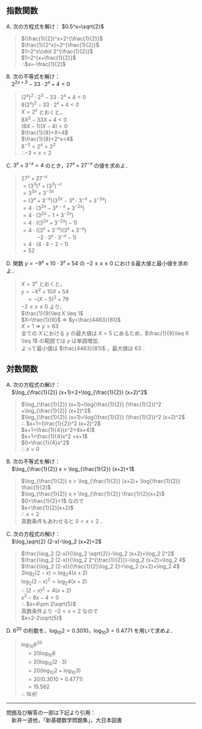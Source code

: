 
<!-- > pandoc 05-10adv-ans.md --mathjax -c ../css/mathjax.css --include-before-body=before-body.txt --include-after-body=after-body.txt -s -o 05-10adv-ans.html -->

## 指数関数

A. 次の方程式を解け： $0.5^x=\sqrt{2}$

> $(\frac{1}{2})^x=2^{\frac{1}{2}}$  
> $\frac{1}{2^x}=2^{\frac{1}{2}}$  
> $1=2^x\cdot 2^{\frac{1}{2}}$  
> $1=2^{x+\frac{1}{2}}$  
> ∴$x=-\frac{1}{2}$

B. 次の不等式を解け：  
　$2^{2x+3}-33\cdot 2^x+4<0$

> $(2^x)^2\cdot 2^3-33\cdot 2^x+4<0$  
> $8(2^x)^2-33\cdot 2^x+4<0$  
> $X=2^x$ とおくと，  
> $8X^2-33X+4<0$  
> $(8X-1)(X-4)<0$  
> $\frac{1}{8}<X<4$  
> $\frac{1}{8}<2^x<4$  
> $8^{-3}<2^x<2^2$  
> ∴$-3<x<2$

C. $3^x+3^{-x}=4$ のとき，$27^x+27^{-x}$ の値を求めよ．

> $27^x+27^{-x}$  
> $=(3^3)^x+(3^3)^{-x}$  
> $=3^{3x}+3^{-3x}$  
> $=(3^x+3^{-x})(3^{2x}-3^x\cdot 3^{-x}+3^{-2x})$  
> $=4\cdot (3^{2x}-3^{x-x}+3^{-2x})$  
> $=4\cdot (3^{2x}-1+3^{-2x})$  
> $=4\cdot ((3^{2x}+3^{-2x})-1)$  
> $=4\cdot ((3^x+3^{-x})(3^x+3^{-x})$  
> 　　　$-2\cdot 3^x\cdot 3^{-x}-1)$  
> $=4\cdot (4\cdot 4-2-1)$  
> $=52$

D. 関数 $y=-9^x+10\cdot 3^x+54$ の $-2\leq x \leq 0$ における最大値と最小値を求めよ．

> $X=3^x$ とおくと，  
> $y=-X^2+10X+54$  
> 　$=-(X-5)^2+79$  
> $-2\leq x \leq 0$ より，  
> $\frac{1}{9}\leq X \leq 1$  
> $X=\frac{1}{9}$ ⇒ $y=\frac{4463}{81}$  
> $X=1$ ⇒ $y=63$  
> 全ての $X$ における $y$ の最大値は $X=5$ にあるため，$\frac{1}{9}\leq X \leq 1$ の範囲では $y$ は単調増加．  
> よって最小値は $\frac{4463}{81}$ ，最大値は $63$ ．

## 対数関数

A. 次の方程式の解け：  
　$\log_{\frac{1}{2}} (x+1)=2+\log_{\frac{1}{2}} (x+2)^2$

> $\log_{\frac{1}{2}} (x+1)=\log{\frac{1}{2}} (\frac{1}{2})^2 +\log_{\frac{1}{2}} (x+2)^2$  
> $\log_{\frac{1}{2}} (x+1)=\log{\frac{1}{2}} (\frac{1}{2})^2 (x+2)^2$  
> ∴ $x+1=(\frac{1}{2})^2 (x+2)^2$  
> $x+1=\frac{1}{4}(x^2+4x+4)$  
> $x+1=\frac{1}{4}x^2 +x+1$  
> $0=\frac{1}{4}x^2$  
> ∴ $x=0$

B. 次の不等式を解け：  
　$\log_{\frac{1}{2}} x > \log_{\frac{1}{2}} (x+2)+1$

> $\log_{\frac{1}{2}} x > \log_{\frac{1}{2}} (x+2)+ \log{\frac{1}{2}} \frac{1}{2}$  
> $\log_{\frac{1}{2}} x > \log_{\frac{1}{2}} \frac{1}{2}(x+2)$  
> $0<\frac{1}{2}<1$ なので  
> $x<\frac{1}{2}(x+2)$  
> ∴ $x<2$  
> 真数条件もあわせると $0<x<2$ ．

C. 次の方程式の解け：  
　$\log_\sqrt{2} (2-x)-\log_2 (x+2)=2$

> $\frac{\log_2 (2-x)}{\log_2 \sqrt{2}}-\log_2 (x+2)=\log_2 2^2$  
> $\frac{\log_2 (2-x)}{\log_2 2^{\frac{1}{2}}}-\log_2 (x+2)=\log_2 4$  
> $\frac{\log_2 (2-x)}{\frac{1}{2}\log_2 2}=\log_2 (x+2)+\log_2 4$  
> $2\log_2 (2-x)=\log_2 4(x+2)$  
> $\log_2 (2-x)^2=\log_2 4(x+2)$  
> ∴ $(2-x)^2=4(x+2)$  
> $x^2-8x-4=0$  
> ∴ $x=4\pm 2\sqrt{5}$  
> 真数条件より $-2<x<2$ なので  
> $x=2-2\sqrt{5}$

D. $6^{20}$ の桁数を，$\log_{10}2=0.3010$，$\log_{10}3=0.4771$ を用いて求めよ．

> $log_{10}6^{20}$  
> 　$=20\log_{10}6$  
> 　$=20\log_{10}(2\cdot 3)$  
> 　$=20(\log_{10}2+\log_{10}3)$  
> 　$=20(0.3010+0.4771)$  
> 　$=15.562$  
> ∴ $16桁$

---

問題及び解答の一部は下記より引用：  
　新井一道他，「新基礎数学問題集」，大日本図書
